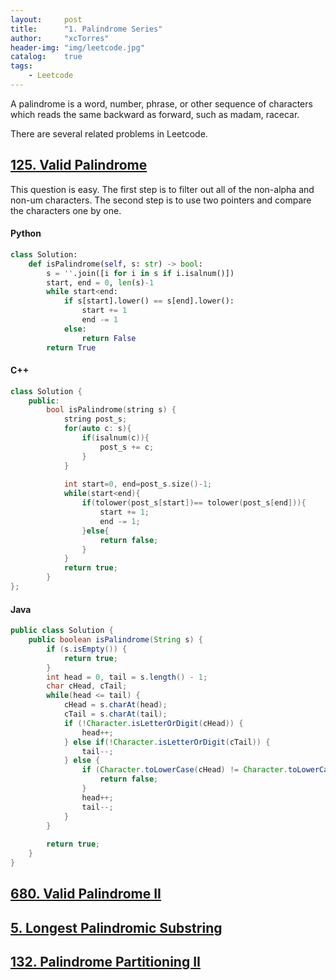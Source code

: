 ```yaml
---
layout:     post
title:      "1. Palindrome Series"
author:     "xcTorres"
header-img: "img/leetcode.jpg"
catalog:    true
tags:
    - Leetcode
---  
```


A palindrome is a word, number, phrase, or other sequence of characters which reads the same backward as forward, such as madam, racecar.  

There are several related problems in Leetcode.    

## [125. Valid Palindrome](https://leetcode.com/problems/valid-palindrome/)  
This question is easy. The first step is to filter out all of the non-alpha and non-um characters. The second step is to use two pointers and compare the characters one by one. 

#### Python 
```python
class Solution:
    def isPalindrome(self, s: str) -> bool:
        s = ''.join([i for i in s if i.isalnum()])
        start, end = 0, len(s)-1
        while start<end:
            if s[start].lower() == s[end].lower():
                start += 1
                end -= 1
            else:
                return False
        return True
```

#### C++ 

<!-- <button class="collapsible" id="C++0">Click here for the code.</button>
<div class="content" id="C++0data" markdown="1">

  ```c++
    class Solution {
    public:
        bool isPalindrome(string s) {
            string post_s;
            for(auto c: s){
                if(isalnum(c)){
                    post_s += c;
                }
            }
            
            int start=0, end=post_s.size()-1;
            while(start<end){
                if(tolower(post_s[start])== tolower(post_s[end])){
                    start += 1;
                    end -= 1;
                }else{
                    return false;
                }
            }
            return true;
        }
    };
   ```
</div> -->

```cpp
class Solution {
    public:
        bool isPalindrome(string s) {
            string post_s;
            for(auto c: s){
                if(isalnum(c)){
                    post_s += c;
                }
            }
            
            int start=0, end=post_s.size()-1;
            while(start<end){
                if(tolower(post_s[start])== tolower(post_s[end])){
                    start += 1;
                    end -= 1;
                }else{
                    return false;
                }
            }
            return true;
        }
};
```

#### Java
```java
public class Solution {
    public boolean isPalindrome(String s) {
        if (s.isEmpty()) {
        	return true;
        }
        int head = 0, tail = s.length() - 1;
        char cHead, cTail;
        while(head <= tail) {
        	cHead = s.charAt(head);
        	cTail = s.charAt(tail);
        	if (!Character.isLetterOrDigit(cHead)) {
        		head++;
        	} else if(!Character.isLetterOrDigit(cTail)) {
        		tail--;
        	} else {
        		if (Character.toLowerCase(cHead) != Character.toLowerCase(cTail)) {
        			return false;
        		}
        		head++;
        		tail--;
        	}
        }
        
        return true;
    }
}
```
## [680. Valid Palindrome II](https://leetcode.com/problems/valid-palindrome-ii/)

## [5. Longest Palindromic Substring](https://leetcode.com/problems/longest-palindromic-substring/)  

## [132. Palindrome Partitioning II](https://leetcode.com/problems/palindrome-partitioning-ii/)








